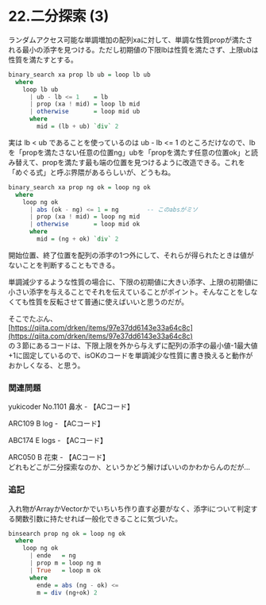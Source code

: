 # 22.二分探索 \(3\)

ランダムアクセス可能な単調増加の配列xaに対して、単調な性質propが満たされる最小の添字を見つける。ただし初期値の下限lbは性質を満たさず、上限ubは性質を満たすとする。

```haskell
binary_search xa prop lb ub = loop lb ub
  where
    loop lb ub
      | ub - lb <= 1    = lb
      | prop (xa ! mid) = loop lb mid
      | otherwise       = loop mid ub
      where
        mid = (lb + ub) `div` 2
```

実は lb &lt; ub であることを使っているのは ub - lb &lt;= 1 のところだけなので、lbを「propを満たさない任意の位置ng」ubを「propを満たす任意の位置ok」と読み替えて、propを満たす最も端の位置を見つけるように改造できる。これを「めぐる式」と呼ぶ界隈があるらしいが、どうもね。

```haskell
binary_search xa prop ng ok = loop ng ok
  where
    loop ng ok
      | abs (ok - ng) <= 1 = ng        -- このabsがミソ
      | prop (xa ! mid) = loop ng mid
      | otherwise       = loop mid ok
      where
        mid = (ng + ok) `div` 2
```

開始位置、終了位置を配列の添字の1つ外にして、それらが得られたときは値がないことを判断することもできる。

単調減少するような性質の場合に、下限の初期値に大きい添字、上限の初期値に小さい添字を与えることでそれを伝えていることがポイント。そんなことをしなくても性質を反転させて普通に使えばいいと思うのだが。

そこでたぶん、  
[https://qiita.com/drken/items/97e37dd6143e33a64c8c](https://qiita.com/drken/items/97e37dd6143e33a64c8c)  
の３節にあるコードは、下限上限を外から与えずに配列の添字の最小値-1最大値+1に固定しているので、isOKのコードを単調減少な性質に書き換えると動作がおかしくなる、と思う。

### 関連問題

yukicoder No.1101 鼻水 - 【ACコード】  
ARC109 B log - 【ACコード】  
ABC174 E logs - 【ACコード】  
ARC050 B 花束 - 【ACコード】  
どれもどこが二分探索なのか、というかどう解けばいいのかわからんのだが…

### 追記

入れ物がArrayかVectorかでいちいち作り直す必要がなく、添字iについて判定する関数引数に持たせれば一般化できることに気づいた。

```haskell
binsearch prop ng ok = loop ng ok
  where
    loop ng ok
      | ende   = ng
      | prop m = loop ng m
      | True   = loop m ok
      where
        ende = abs (ng - ok) <= 
        m = div (ng+ok) 2
```

